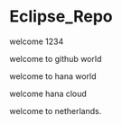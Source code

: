 # Eclipse_Repo

welcome 1234

welcome to github world


welcome to hana world

welcome hana cloud

welcome to netherlands.
